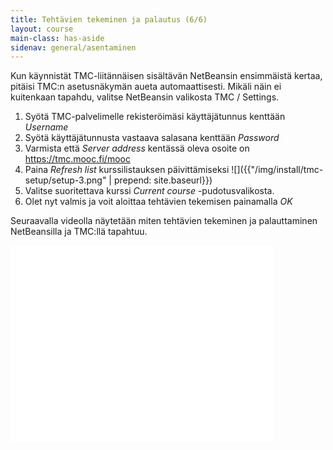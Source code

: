 ```yaml
---
title: Tehtävien tekeminen ja palautus (6/6)
layout: course
main-class: has-aside
sidenav: general/asentaminen
---
```

Kun käynnistät TMC-liitännäisen sisältävän NetBeansin ensimmäistä kertaa, pitäisi TMC:n asetusnäkymän aueta automaattisesti. Mikäli näin ei kuitenkaan tapahdu, valitse NetBeansin valikosta TMC / Settings.

1. Syötä TMC-palvelimelle rekisteröimäsi käyttäjätunnus kenttään *Username*
2. Syötä käyttäjätunnusta vastaava salasana kenttään *Password*
3. Varmista että *Server address* kentässä oleva osoite on <https://tmc.mooc.fi/mooc>
4. Paina *Refresh list* kurssilistauksen päivittämiseksi
    ![]({{"/img/install/tmc-setup/setup-3.png" | prepend: site.baseurl}})
5. Valitse suoritettava kurssi *Current course* -pudotusvalikosta.
6. Olet nyt valmis ja voit aloittaa tehtävien tekemisen painamalla *OK*

Seuraavalla videolla näytetään miten tehtävien tekeminen ja palauttaminen NetBeansilla ja TMC:llä tapahtuu.

<iframe width="420" height="315" src="//www.youtube.com/embed/sQYq2LISMRU" frameborder="0" allowfullscreen></iframe>